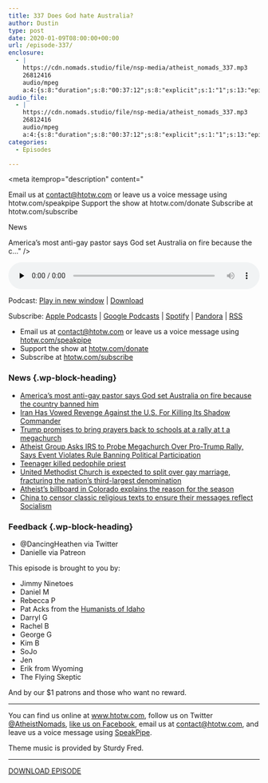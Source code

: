 ```yaml
---
title: 337 Does God hate Australia?
author: Dustin
type: post
date: 2020-01-09T08:00:00+00:00
url: /episode-337/
enclosure:
  - |
    https://cdn.nomads.studio/file/nsp-media/atheist_nomads_337.mp3
    26812416
    audio/mpeg
    a:4:{s:8:"duration";s:8:"00:37:12";s:8:"explicit";s:1:"1";s:13:"episode_title";s:24:"Does God hate Australia?";s:10:"episode_no";s:3:"337";}
audio_file:
  - |
    https://cdn.nomads.studio/file/nsp-media/atheist_nomads_337.mp3
    26812416
    audio/mpeg
    a:4:{s:8:"duration";s:8:"00:37:12";s:8:"explicit";s:1:"1";s:13:"episode_title";s:24:"Does God hate Australia?";s:10:"episode_no";s:3:"337";}
categories:
  - Episodes

---
```

<div itemscope itemtype="http://schema.org/AudioObject">
  <meta itemprop="name" content="337 Does God hate Australia?" />
  
  <meta itemprop="uploadDate" content="2020-01-09T01:00:00-07:00" />
  
  <meta itemprop="encodingFormat" content="audio/mpeg" />
  
  <meta itemprop="duration" content="PT37M12S" />
  
  <meta itemprop="description" content="







Email us at contact@htotw.com or leave us a voice message using htotw.com/speakpipe
Support the show at htotw.com/donate
Subscribe at htotw.com/subscribe




News




America’s most anti-gay pastor says God set Australia on fire because the c..." />
  
  <meta itemprop="contentUrl" content="https://dts.podtrac.com/redirect.mp3/cdn.nomads.studio/file/nsp-media/atheist_nomads_337.mp3" />
  
  <meta itemprop="contentSize" content="25.6" />
  
  <div class="powerpress_player" id="powerpress_player_8600">
    <audio class="wp-audio-shortcode" id="audio-4176-344" preload="none" style="width: 100%;" controls="controls"><source type="audio/mpeg" src="https://dts.podtrac.com/redirect.mp3/cdn.nomads.studio/file/nsp-media/atheist_nomads_337.mp3?_=344" /><a href="https://dts.podtrac.com/redirect.mp3/cdn.nomads.studio/file/nsp-media/atheist_nomads_337.mp3">https://dts.podtrac.com/redirect.mp3/cdn.nomads.studio/file/nsp-media/atheist_nomads_337.mp3</a></audio>
  </div>
</div>

<p class="powerpress_links powerpress_links_mp3">
  Podcast: <a href="https://dts.podtrac.com/redirect.mp3/cdn.nomads.studio/file/nsp-media/atheist_nomads_337.mp3" class="powerpress_link_pinw" target="_blank" title="Play in new window" onclick="return powerpress_pinw('https://htotw.com/?powerpress_pinw=4176-podcast');" rel="nofollow">Play in new window</a> | <a href="https://dts.podtrac.com/redirect.mp3/cdn.nomads.studio/file/nsp-media/atheist_nomads_337.mp3" class="powerpress_link_d" title="Download" rel="nofollow" download="atheist_nomads_337.mp3">Download</a>
</p>

<p class="powerpress_links powerpress_subscribe_links">
  Subscribe: <a href="https://podcasts.apple.com/us/podcast/humanists-take-on-the-world/id530050098?mt=2&ls=1" class="powerpress_link_subscribe powerpress_link_subscribe_itunes" target="_blank" title="Subscribe on Apple Podcasts" rel="nofollow">Apple Podcasts</a> | <a href="https://www.google.com/podcasts?feed=aHR0cDovL2F0aGVpc3Rub21hZHMubGlic3luLmNvbS9yc3M%3D" class="powerpress_link_subscribe powerpress_link_subscribe_googleplay" target="_blank" title="Subscribe on Google Podcasts" rel="nofollow">Google Podcasts</a> | <a href="https://open.spotify.com/show/3LzK2xZGike6Tc1GEMtMbr?si=LieN9SNuTpq96smuaUsH8A" class="powerpress_link_subscribe powerpress_link_subscribe_spotify" target="_blank" title="Subscribe on Spotify" rel="nofollow">Spotify</a> | <a href="https://www.pandora.com/podcast/atheist-nomads/PC:10122?corr=62071012&part=ug" class="powerpress_link_subscribe powerpress_link_subscribe_pandora" target="_blank" title="Subscribe on Pandora" rel="nofollow">Pandora</a> | <a href="https://htotw.com/feed/podcast/" class="powerpress_link_subscribe powerpress_link_subscribe_rss" target="_blank" title="Subscribe via RSS" rel="nofollow">RSS</a>
</p>

<!--more-->

  * Email us at <a href="mailto:contact@htotw.com” target=" rel="noopener noreferrer">contact@htotw.com</a> or leave us a voice message using <a href="https://htotw.com/speakpipe" target="_blank" rel="noopener noreferrer">htotw.com/speakpipe</a>
  * Support the show at <a href="https://htotw.com/donate" target="_blank" rel="noopener noreferrer">htotw.com/donate</a>
  * Subscribe at <a href="https://htotw.com/subscribe" target="_blank" rel="noopener noreferrer">htotw.com/subscribe</a>

### News {.wp-block-heading}

  * [America’s most anti-gay pastor says God set Australia on fire because the country banned him][1]
  * [Iran Has Vowed Revenge Against the U.S. For Killing Its Shadow Commander][2]
  * [Trump promises to bring prayers back to schools at a rally at t a megachurch][3]
  * [Atheist Group Asks IRS to Probe Megachurch Over Pro-Trump Rally, Says Event Violates Rule Banning Political Participation][4]
  * [Teenager killed pedophile priest][5]
  * [United Methodist Church is expected to split over gay marriage, fracturing the nation’s third-largest denomination][6]
  * [Atheist’s billboard in Colorado explains the reason for the season][7]
  * [China to censor classic religious texts to ensure their messages reflect Socialism][8]

### Feedback {.wp-block-heading}

  * @DancingHeathen via Twitter
  * Danielle via Patreon

This episode is brought to you by:

  * Jimmy Ninetoes
  * Daniel M
  * Rebecca P
  * Pat Acks from the <a href="https://www.humanistsofidaho.org" target="_blank" rel="noopener noreferrer">Humanists of Idaho</a>
  * Darryl G
  * Rachel B
  * George G
  * Kim B
  * SoJo
  * Jen
  * Erik from Wyoming
  * The Flying Skeptic

And by our $1 patrons and those who want no reward.

<hr class="wp-block-separator" />

You can find us online at <a href="https://www.htotw.com/" target="_blank" rel="noopener noreferrer">www.htotw.com</a>, follow us on Twitter <a href="https://twitter.com/AtheistNomads" target="_blank" rel="noopener noreferrer">@AtheistNomads</a>, <a href="https://htotw.com/facebook" target="_blank" rel="noopener noreferrer">like us on Facebook</a>, email us at <contact@htotw.com>, and leave us a voice message using <a href="https://htotw.com/speakpipe" target="_blank" rel="noopener noreferrer">SpeakPipe</a>.

Theme music is provided by Sturdy Fred.

<hr class="wp-block-separator" />

<a href="https://dts.podtrac.com/redirect.mp3/cdn.nomads.studio/file/nsp-media/atheist_nomads_337.mp3" target="_blank" rel="noopener noreferrer">DOWNLOAD EPISODE</a>

 [1]: https://www.lgbtqnation.com/2020/01/americas-anti-gay-pastor-says-god-set-australia-fire-country-banned/
 [2]: https://time.com/5758750/iran-us-qasem-soleimani/
 [3]: https://www.reuters.com/article/us-usa-trump-religion/trump-tells-evangelical-rally-he-will-put-prayer-in-schools-idUSKBN1Z22AN
 [4]: https://www.newsweek.com/atheist-group-asks-irs-probe-megachurch-over-pro-trump-rally-says-event-violates-rule-banning-1479953
 [5]: https://www.dailymail.co.uk/news/article-7830283/Teenager-19-kills-paedophile-priest-abused-ramming-crucifix-throat.html
 [6]: https://www.washingtonpost.com/religion/2020/01/03/united-methodist-church-is-expected-split-over-gay-marriage-disagreement-fracturing-nations-third-largest-denomination/
 [7]: https://www.nydailynews.com/new-york/nyc-crime/ny-atheist-billboard-christmas-spirit-axis-sun-20191226-pxkdciilefgzbez5te2yfzt3t4-story.html
 [8]: https://www.dailymail.co.uk/news/article-7730965/China-censor-classic-religious-texts-ensure-messages-reflect-Socialism.html